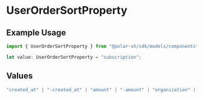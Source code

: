 # UserOrderSortProperty

## Example Usage

```typescript
import { UserOrderSortProperty } from "@polar-sh/sdk/models/components";

let value: UserOrderSortProperty = "subscription";
```

## Values

```typescript
"created_at" | "-created_at" | "amount" | "-amount" | "organization" | "-organization" | "product" | "-product" | "subscription" | "-subscription"
```